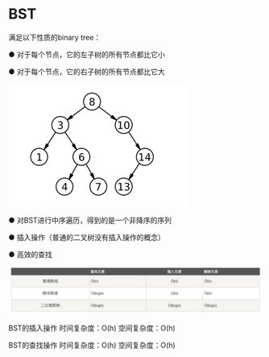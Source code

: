 # BST

满足以下性质的binary tree：&#x20;

● 对于每个节点，它的左子树的所有节点都比它小&#x20;

● 对于每个节点，它的右子树的所有节点都比它大

![](<../../.gitbook/assets/image (10) (1) (1) (1).png>)

● 对BST进行中序遍历，得到的是一个非降序的序列&#x20;

● 插入操作（普通的二叉树没有插入操作的概念）&#x20;

● 高效的查找

![](<../../.gitbook/assets/image (4).png>)

BST的插入操作 时间复杂度：O(h) 空间复杂度：O(h)

BST的查找操作 时间复杂度：O(h) 空间复杂度：O(h)

